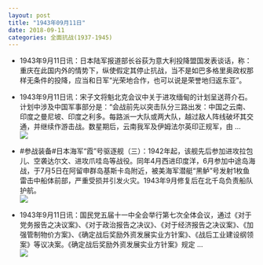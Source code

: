 ```yaml
---
layout: post
title: "1943年09月11日"
date: 2018-09-11
categories: 全面抗战(1937-1945)
---
```


<meta name="referrer" content="no-referrer" />

- 1943年9月11日讯：日本陆军报道部长谷荻为意大利投降盟国发表谈话，称：重庆在此国内外的情势下，纵使假定其停止抗战，当不是如巴多格里奥政权那样无条件的投降，应当和日军“光荣地合作，也可以说是荣誉地归返东亚”。 

- 1943年9月11日讯：宋子文将魁北克会议中关于进攻缅甸的计划呈送蒋介石。计划中涉及中国军事部分是：“会战前先以突击队分三路出发：中国之云南、印度之曼尼坡、印度之利多。每路派一大队或两大队，越过敌人阵线破坏其交通，并继续作游击战。数星期后，云南我军及伊姆法尔英印正规军，由 ... <br/><img src="https://wx2.sinaimg.cn/large/aca367d8ly1fv5gtzr6o7j20c80aywek.jpg" />

- #参战装备#日本海军“霞”号驱逐舰（三）：1942年起，该舰先后参加进攻拉包儿、空袭达尔文、进攻爪哇岛等战役。同年4月西进印度洋，6月参加中途岛海战，于7月5日在阿留申群岛基斯卡岛附近，被美海军潜艇“黑鲈”号发射1枚鱼雷击中船体前部，严重受损并引发火灾。1943年9月修复后在北千岛负责船队护航。 <br/><img src="https://wx2.sinaimg.cn/large/aca367d8ly1fv5dd8j7imj20n00prwo7.jpg" />

- 1943年9月11日讯：国民党五届十一中全会举行第七次全体会议，通过《对于党务报告之决议案》、《对于政治报告之决议》、《对于经济报告之决议案》、《加强管制物价方案》、《确定战后奖励外资发展实业方针案》、《战后工业建设纲领案》等议决案。《确定战后奖励外资发展实业方针案》规定 ... <br/><img src="https://wx2.sinaimg.cn/large/aca367d8ly1fv59w0ov3tj20c80ayjrh.jpg" />

